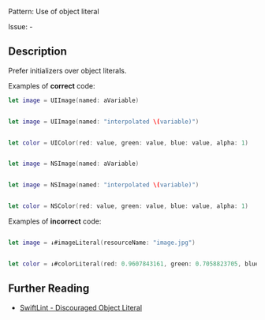 Pattern: Use of object literal

Issue: -

## Description

Prefer initializers over object literals.

Examples of **correct** code:
```swift
let image = UIImage(named: aVariable)


let image = UIImage(named: "interpolated \(variable)")


let color = UIColor(red: value, green: value, blue: value, alpha: 1)


let image = NSImage(named: aVariable)


let image = NSImage(named: "interpolated \(variable)")


let color = NSColor(red: value, green: value, blue: value, alpha: 1)

```
Examples of **incorrect** code:
```swift

let image = ↓#imageLiteral(resourceName: "image.jpg")


let color = ↓#colorLiteral(red: 0.9607843161, green: 0.7058823705, blue: 0.200000003, alpha: 1)

```

## Further Reading

* [SwiftLint - Discouraged Object Literal](https://github.com/realm/SwiftLint/blob/master/Rules.md#discouraged-object-literal)